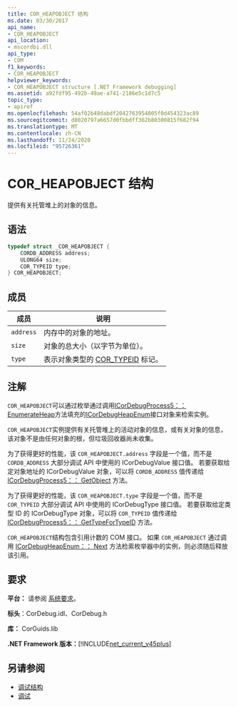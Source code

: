 ```yaml
---
title: COR_HEAPOBJECT 结构
ms.date: 03/30/2017
api_name:
- COR_HEAPOBJECT
api_location:
- mscordbi.dll
api_type:
- COM
f1_keywords:
- COR_HEAPOBJECT
helpviewer_keywords:
- COR_HEAPOBJECT structure [.NET Framework debugging]
ms.assetid: a92fdf95-492b-49ae-a741-2186e5c1d7c5
topic_type:
- apiref
ms.openlocfilehash: 54af02b48dabdf2042763954805f0d454323ac89
ms.sourcegitcommit: d8020797a6657d0fbbdff362b80300815f682f94
ms.translationtype: MT
ms.contentlocale: zh-CN
ms.lasthandoff: 11/24/2020
ms.locfileid: "95726361"
---
```

# <a name="cor_heapobject-structure"></a>COR_HEAPOBJECT 结构

提供有关托管堆上的对象的信息。  
  
## <a name="syntax"></a>语法  
  
```cpp  
typedef struct _COR_HEAPOBJECT {  
    CORDB_ADDRESS address;
    ULONG64 size;
    COR_TYPEID type;
} COR_HEAPOBJECT;  
```  
  
## <a name="members"></a>成员  
  
|成员|说明|  
|------------|-----------------|  
|`address`|内存中的对象的地址。|  
|`size`|对象的总大小（以字节为单位）。|  
|`type`|表示对象类型的 [COR_TYPEID](cor-typeid-structure.md) 标记。|  
  
## <a name="remarks"></a>注解  

 `COR_HEAPOBJECT`可以通过枚举通过调用[ICorDebugProcess5：： EnumerateHeap](icordebugprocess5-enumerateheap-method.md)方法填充的[ICorDebugHeapEnum](icordebugheapenum-interface.md)接口对象来检索实例。  
  
 `COR_HEAPOBJECT`实例提供有关托管堆上的活动对象的信息，或有关对象的信息，该对象不是由任何对象的根，但垃圾回收器尚未收集。  
  
 为了获得更好的性能，该 `COR_HEAPOBJECT.address` 字段是一个值，而不是 `CORDB_ADDRESS` 大部分调试 API 中使用的 ICorDebugValue 接口值。 若要获取给定对象地址的 ICorDebugValue 对象，可以将 `CORDB_ADDRESS` 值传递给 [ICorDebugProcess5：： GetObject](icordebugprocess5-getobject-method.md) 方法。  
  
 为了获得更好的性能，该 `COR_HEAPOBJECT.type` 字段是一个值，而不是 `COR_TYPEID` 大部分调试 API 中使用的 ICorDebugType 接口值。 若要获取给定类型 ID 的 ICorDebugType 对象，可以将 `COR_TYPEID` 值传递给 [ICorDebugProcess5：： GetTypeForTypeID](icordebugprocess5-gettypefortypeid-method.md) 方法。  
  
 `COR_HEAPOBJECT`结构包含引用计数的 COM 接口。 如果 `COR_HEAPOBJECT` 通过调用 [ICorDebugHeapEnum：： Next](icordebugheapenum-next-method.md) 方法检索枚举器中的实例，则必须随后释放该引用。  
  
## <a name="requirements"></a>要求  

 **平台：** 请参阅 [系统要求](../../get-started/system-requirements.md)。  
  
 **标头**：CorDebug.idl、CorDebug.h  
  
 **库：** CorGuids.lib  
  
 **.NET Framework 版本：**[!INCLUDE[net_current_v45plus](../../../../includes/net-current-v45plus-md.md)]  
  
## <a name="see-also"></a>另请参阅

- [调试结构](debugging-structures.md)
- [调试](index.md)
